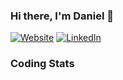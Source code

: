 ### Hi there, I'm Daniel 👋

[![Website](https://img.shields.io/website?label=drowe.dev&style=for-the-badge&url=https%3A%2F%2Fdrowe.dev)](https://drowe.dev)
[![LinkedIn](https://img.shields.io/badge/linkedin-%230077B5.svg?&style=for-the-badge&logo=linkedin&logoColor=white)](https://www.linkedin.com/in/danjrowe/)

<!-- [![DanRowe1's github stats](https://github-readme-stats.danrowe1.vercel.app/api?username=DanRowe1&count_private=true&show_icons=true)](https://github.com/anuraghazra/github-readme-stats)

[![Top Langs](https://github-readme-stats.danrowe1.vercel.app/api/top-langs/?username=DanRowe1&layout=compact&count_private=true)](https://github.com/anuraghazra/github-readme-stats) -->

### Coding Stats

<!--START_SECTION:waka-->
<!--END_SECTION:waka-->
